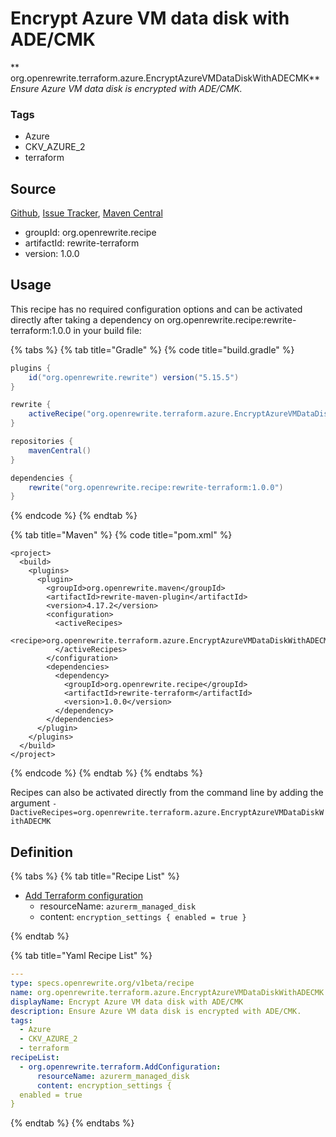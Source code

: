 # Encrypt Azure VM data disk with ADE/CMK

** org.openrewrite.terraform.azure.EncryptAzureVMDataDiskWithADECMK**
_Ensure Azure VM data disk is encrypted with ADE/CMK._

### Tags

* Azure
* CKV_AZURE_2
* terraform

## Source

[Github](https://github.com/openrewrite/rewrite-terraform), [Issue Tracker](https://github.com/openrewrite/rewrite-terraform/issues), [Maven Central](https://search.maven.org/artifact/org.openrewrite.recipe/rewrite-terraform/1.0.0/jar)

* groupId: org.openrewrite.recipe
* artifactId: rewrite-terraform
* version: 1.0.0


## Usage

This recipe has no required configuration options and can be activated directly after taking a dependency on org.openrewrite.recipe:rewrite-terraform:1.0.0 in your build file:

{% tabs %}
{% tab title="Gradle" %}
{% code title="build.gradle" %}
```groovy
plugins {
    id("org.openrewrite.rewrite") version("5.15.5")
}

rewrite {
    activeRecipe("org.openrewrite.terraform.azure.EncryptAzureVMDataDiskWithADECMK")
}

repositories {
    mavenCentral()
}

dependencies {
    rewrite("org.openrewrite.recipe:rewrite-terraform:1.0.0")
}
```
{% endcode %}
{% endtab %}

{% tab title="Maven" %}
{% code title="pom.xml" %}
```markup
<project>
  <build>
    <plugins>
      <plugin>
        <groupId>org.openrewrite.maven</groupId>
        <artifactId>rewrite-maven-plugin</artifactId>
        <version>4.17.2</version>
        <configuration>
          <activeRecipes>
            <recipe>org.openrewrite.terraform.azure.EncryptAzureVMDataDiskWithADECMK</recipe>
          </activeRecipes>
        </configuration>
        <dependencies>
          <dependency>
            <groupId>org.openrewrite.recipe</groupId>
            <artifactId>rewrite-terraform</artifactId>
            <version>1.0.0</version>
          </dependency>
        </dependencies>
      </plugin>
    </plugins>
  </build>
</project>
```
{% endcode %}
{% endtab %}
{% endtabs %}

Recipes can also be activated directly from the command line by adding the argument `-DactiveRecipes=org.openrewrite.terraform.azure.EncryptAzureVMDataDiskWithADECMK`

## Definition

{% tabs %}
{% tab title="Recipe List" %}
* [Add Terraform configuration](../../terraform/addconfiguration.md)
  * resourceName: `azurerm_managed_disk`
  * content: `encryption_settings {
  enabled = true
}`

{% endtab %}

{% tab title="Yaml Recipe List" %}
```yaml
---
type: specs.openrewrite.org/v1beta/recipe
name: org.openrewrite.terraform.azure.EncryptAzureVMDataDiskWithADECMK
displayName: Encrypt Azure VM data disk with ADE/CMK
description: Ensure Azure VM data disk is encrypted with ADE/CMK.
tags:
  - Azure
  - CKV_AZURE_2
  - terraform
recipeList:
  - org.openrewrite.terraform.AddConfiguration:
      resourceName: azurerm_managed_disk
      content: encryption_settings {
  enabled = true
}

```
{% endtab %}
{% endtabs %}
